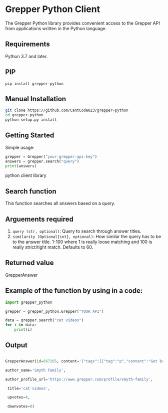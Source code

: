 # Grepper Python Client
The Grepper Python library provides convenient access to the Grepper API from applications written in the Python language.

## Requirements
Python 3.7 and later.

## PIP
```
pip install grepper-python
```

## Manual Installation
```bash
git clone https://github.com/CantCode023/grepper-python
cd grepper-python
python setup.py install
```

## Getting Started
Simple usage:
```py
grepper = Grepper("your-grepper-api-key")
answers = grepper.search("query")
print(answers)
```

python client library

## Search function

This function searches all answers based on a query.

## Arguements required

1. ``query (str, optional)``: Query to search through answer titles.
2. ``similarity (Optional[int], optional)``: How similar the query has to be to the answer title. 1-100 where 1 is really loose matching and 100 is really strict/tight match. Defaults to 60.

## Returned value

GrepperAnswer

## Example of the function by using in a code:

```py
import grepper_python

grepper = grepper_python.Grepper("YOUR API")

data = grepper.search("cat videos")
for i in data:
    print(i)
```

## Output

```py

GrepperAnswer(id=667265, content='{"tags":[{"tag":"p","content":"Get back to work"}]}', 

author_name='Smyth Family', 

author_profile_url='https://www.grepper.com/profile/smyth-family',

 title='cat videos', 

 upvotes=4, 

 downvotes=0)

```